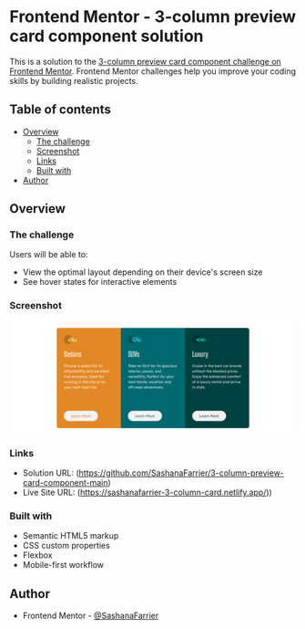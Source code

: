 # Frontend Mentor - 3-column preview card component solution

This is a solution to the [3-column preview card component challenge on Frontend Mentor](https://www.frontendmentor.io/challenges/3column-preview-card-component-pH92eAR2-). Frontend Mentor challenges help you improve your coding skills by building realistic projects.

## Table of contents

- [Overview](#overview)
  - [The challenge](#the-challenge)
  - [Screenshot](#screenshot)
  - [Links](#links)
  - [Built with](#built-with)
- [Author](#author)

## Overview

### The challenge

Users will be able to:

- View the optimal layout depending on their device's screen size
- See hover states for interactive elements

### Screenshot

![](./images/screenshot.png)

### Links

- Solution URL: (https://github.com/SashanaFarrier/3-column-preview-card-component-main)
- Live Site URL: (https://sashanafarrier-3-column-card.netlify.app/))

### Built with

- Semantic HTML5 markup
- CSS custom properties
- Flexbox
- Mobile-first workflow

## Author

- Frontend Mentor - [@SashanaFarrier](https://www.frontendmentor.io/profile/sashanafarrier)
